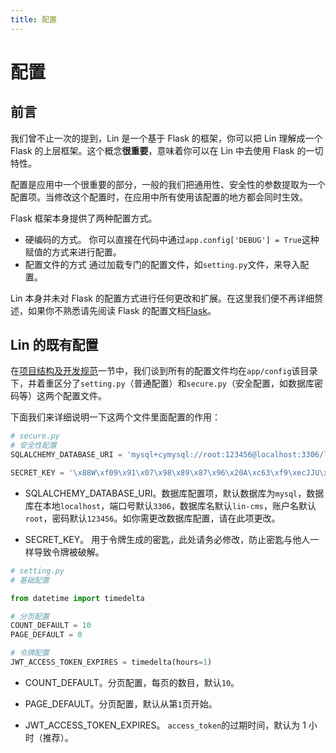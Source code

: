 ```yaml
---
title: 配置
---
```


# <H2Icon /> 配置

## 前言

我们曾不止一次的提到，Lin 是一个基于 Flask 的框架，你可以把 Lin 理解成一个 Flask 的上层框架。这个概念**很重要**，意味着你可以在 Lin 中去使用 Flask 的一切特性。

配置是应用中一个很重要的部分，一般的我们把通用性、安全性的参数提取为一个配置项。当修改这个配置时，在应用中所有使用该配置的地方都会同时生效。

Flask 框架本身提供了两种配置方式。

- 硬编码的方式。
  你可以直接在代码中通过`app.config['DEBUG'] = True`这种赋值的方式来进行配置。
- 配置文件的方式
  通过加载专门的配置文件，如`setting.py`文件，来导入配置。

Lin 本身并未对 Flask 的配置方式进行任何更改和扩展。在这里我们便不再详细赘述，如果你不熟悉请先阅读 Flask 的配置文档[Flask](http://flask.pocoo.org/docs/1.0/config/#configuration-basics)。

## Lin 的既有配置

在[项目结构及开发规范](./README.md)一节中，我们谈到所有的配置文件均在`app/config`该目录下，并着重区分了`setting.py`（普通配置）和`secure.py`（安全配置，如数据库密码等）这两个配置文件。

下面我们来详细说明一下这两个文件里面配置的作用：

```py
# secure.py
# 安全性配置
SQLALCHEMY_DATABASE_URI = 'mysql+cymysql://root:123456@localhost:3306/lin-cms'

SECRET_KEY = '\x88W\xf09\x91\x07\x98\x89\x87\x96\x20A\xc63\xf9\xecJJU\x17\xc5V\xbe\x8b\xef\xd7\xd8\xd3\xe6\x95*4'
```

- SQLALCHEMY_DATABASE_URI。数据库配置项，默认数据库为`mysql`，数据库在本地`localhost`，端口号默认`3306`，数据库名默认`lin-cms`，账户名默认`root`，密码默认`123456`。如你需更改数据库配置，请在此项更改。

- SECRET_KEY。 用于令牌生成的密匙，此处请务必修改，防止密匙与他人一样导致令牌被破解。

```py
# setting.py
# 基础配置

from datetime import timedelta

# 分页配置
COUNT_DEFAULT = 10
PAGE_DEFAULT = 0

# 令牌配置
JWT_ACCESS_TOKEN_EXPIRES = timedelta(hours=1)
```

- COUNT_DEFAULT。分页配置，每页的数目，默认`10`。

- PAGE_DEFAULT。分页配置，默认从第`1`页开始。

- JWT_ACCESS_TOKEN_EXPIRES。 `access_token`的过期时间，默认为 1 小时（推荐）。
